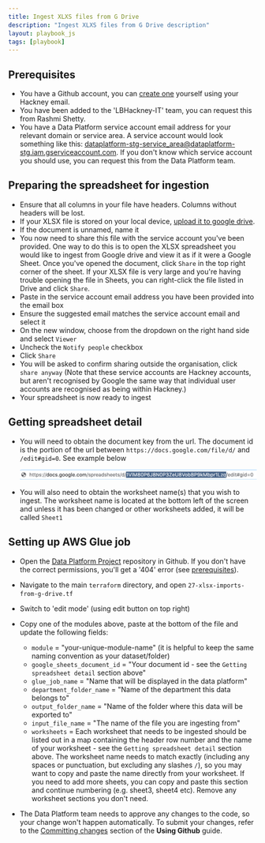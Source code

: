 ```yaml
---
title: Ingest XLXS files from G Drive
description: "Ingest XLXS files from G Drive description"
layout: playbook_js
tags: [playbook]
---
```


## Prerequisites

- You have a Github account, you can [create one][github_signup] yourself using your Hackney email.
- You have been added to the 'LBHackney-IT' team, you can request this from Rashmi Shetty.
- You have a Data Platform service account email address for your relevant domain or service area. A service account would look something like this: dataplatform-stg-service_area@dataplatform-stg.iam.gserviceaccount.com. If you don't know which service account you should use, you can request this from the Data Platform team.

## Preparing the spreadsheet for ingestion

- Ensure that all columns in your file have headers. Columns without headers will be lost.
- If your XLSX file is stored on your local device, [upload it to google drive](https://www.howtogeek.com/398570/how-to-import-an-excel-document-into-google-sheets/).
- If the document is unnamed, name it
- You now need to share this file with the service account you've been provided. One way to do this is to open the XLSX spreadsheet you would like to ingest from Google drive and view it as if it were a Google Sheet. Once you've opened the document, click `Share` in the top right corner of the sheet. If your XLSX file is very large and you're having trouble opening the file in Sheets, you can right-click the file listed in Drive and click `Share`.
- Paste in the service account email address you have been provided into the email box
- Ensure the suggested email matches the service account email and select it
- On the new window, choose from the dropdown on the right hand side and select `Viewer`
- Uncheck the `Notify people` checkbox
- Click `Share`
- You will be asked to confirm sharing outside the organisation, click `share anyway` (Note that these service accounts are Hackney accounts, but aren't recognised by Google the same way that individual user accounts are recognised as being within Hackney.)
- Your spreadsheet is now ready to ingest

## Getting spreadsheet detail

- You will need to obtain the document key from the url. The document id is the portion of the url between `https://docs.google.com/file/d/` and `/edit#gid=0`. See example below

  ![spreadsheet id](../images/google_spreadsheet_id_example.png)

- You will also need to obtain the worksheet name(s) that you wish to ingest. The worksheet name is located at the bottom left of the screen and unless it has been changed or other worksheets added, it will be called `Sheet1`

## Setting up AWS Glue job

- Open the [Data Platform Project](https://github.com/LBHackney-IT/data-platform) repository in Github. If you don't have the correct permissions, you'll get a '404' error (see [prerequisites](#prerequisites)).
- Navigate to the main `terraform` directory, and open `27-xlsx-imports-from-g-drive.tf`
- Switch to 'edit mode' (using edit button on top right)
- Copy one of the modules above, paste at the bottom of the file and update the following fields:

  - `module` = "your-unique-module-name" (it is helpful to keep the same naming convention as your dataset/folder)
  - `google_sheets_document_id` = "Your document id - see the `Getting spreadsheet detail` section above"
  - `glue_job_name` = "Name that will be displayed in the data platform"
  - `department_folder_name` = "Name of the department this data belongs to"
  - `output_folder_name` = "Name of the folder where this data will be exported to"
  - `input_file_name` = "The name of the file you are ingesting from"
  - `worksheets` = Each worksheet that needs to be ingested should be listed out in a map containing the header row number and the name of your worksheet - see the `Getting spreadsheet detail` section above. The worksheet name needs to match exactly (including any spaces or punctuation, but excluding any slashes `/`), so you may want to copy and paste the name directly from your worksheet. If you need to add more sheets, you can copy and paste this section and continue numbering (e.g. sheet3, sheet4 etc). Remove any worksheet sections you don't need.

- The Data Platform team needs to approve any changes to the code, so your change won't happen automatically.
  To submit your changes, refer to the [Committing changes][committing-changes] section of the **Using Github** guide.

[aws_cron_expressions]: https://docs.aws.amazon.com/AmazonCloudWatch/latest/events/ScheduledEvents.html#CronExpressions
[github_signup]: https://github.com/signup
[committing-changes]: ../getting-set-up/using-github#committing-your-changes-using-the-github-ui
